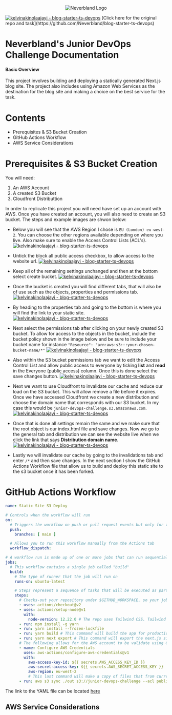 <p align="center">
  <img src="https://i.ibb.co/W0N0vr0/white-nextjs-1.png" alt="Neverbland Logo"/>
</p>
<a href="#" title="Go to GitHub repo"><img src="https://img.shields.io/static/v1?label=kelvinakinolaajayi&message=blog-starter-ts-devops&color=red&logo=github" alt="kelvinakinolaajayi - blog-starter-ts-devops"></a>
[Click here for the original repo and task](https://github.com/Neverbland/blog-starter-ts-devops)

 # Neverbland's Junior DevOps Challenge Documentation

#### Basic Overview
This project involves building and deploying a statically generated Next.js blog site. The project also includes using Amazon Web Services as the destination for the blog site and making a choice on the best service for the task.

# Contents
- Prerequisites & S3 Bucket Creation
- GitHub Actions Workflow
- AWS Service Considerations

# Prerequisites & S3 Bucket Creation
You will need: 
1. An AWS Account
2. A created S3 Bucket
3. Cloudfront Distributtion

In order to replicate this project you will need have set up an account with AWS. Once you have created an account, you will also need to create an S3 bucket. The steps and example images are shwon below:

- Below you will see that the AWS Region I chose is `EU (London) eu-west-2`. You can choose the other regions available depending on where you live. Also make sure to enable the Access Control Lists (ACL's).
<a href="#" title="Go to GitHub repo"><img src="https://gcdn.pbrd.co/images/VYb7DXhTTyP3.png?o=1" alt="kelvinakinolaajayi - blog-starter-ts-devops"></a>

- Untick the block all public access checkbox, to allow access to the website url.
<a href="#" title="Go to GitHub repo"><img src="https://gcdn.pbrd.co/images/dUC9oOFkFzLC.png?o=1" alt="kelvinakinolaajayi - blog-starter-ts-devops"></a>

- Keep all of the remaining settings unchanged and then at the bottom select create bucket.
<a href="#" title="Go to GitHub repo"><img src="https://gcdn.pbrd.co/images/BnqmC5ofAcUl.png?o=1" alt="kelvinakinolaajayi - blog-starter-ts-devops"></a>

- Once the bucket is created you will find different tabs, that will also be of use such as the objects, properties and permissions tab.
<a href="#" title="Go to GitHub repo"><img src="https://gcdn.pbrd.co/images/FsuysTiTrs1J.png?o=1" alt="kelvinakinolaajayi - blog-starter-ts-devops"></a>

- By heading to the properties tab and going to the bottom is where you will find the link to your static site.
<a href="#" title="Go to GitHub repo"><img src="https://gcdn.pbrd.co/images/5EDIjsMpb3PB.png?o=1" alt="kelvinakinolaajayi - blog-starter-ts-devops"></a>

- Next select the permissions tab after clicking on your newly created S3 bucket. To allow for access to the objects in the bucket, include the bucket policy shown in the image below and be sure to include your bucket name for instance `"Resource": "arn:aws:s3:::your-chosen-bucket-name/*"`
<a href="#" title="Go to GitHub repo"><img src="https://gcdn.pbrd.co/images/du7rfRUlXTXK.png?o=1" alt="kelvinakinolaajayi - blog-starter-ts-devops"></a>

- Also within the S3 bucket permissions tab we want to edit the Access Control List and allow public access to everyone by ticking <strong>list</strong> and <strong>read</strong> in the Everyone (public access) column. Once this is done select the save changes button.
<a href="#" title="Go to GitHub repo"><img src="https://gcdn.pbrd.co/images/sRrtmQkccWGT.png?o=1" alt="kelvinakinolaajayi - blog-starter-ts-devops"></a>

- Next we want to use Cloudfront to invalidate our cache and reduce our load on the S3 bucket. This will allow remove a file before it expires. Once we have accessed Cloudfront we create a new distribution and choose the domain name that corresponds with our S3 bucket. In my case this would be `junior-devops-challenge.s3.amazonaws.com`.
<a href="#" title="Go to GitHub repo"><img src="https://gcdn.pbrd.co/images/uG2XWHPamwps.png?o=1" alt="kelvinakinolaajayi - blog-starter-ts-devops"></a>

- Once that is done all settings remain the same and we make sure that the root object is our index.html file and save changes. Now we go to the general tab and distribution we can see the website live when we click the link that says <strong>Distribution domain name</strong>.
<a href="#" title="Go to GitHub repo"><img src="https://gcdn.pbrd.co/images/tjDriBcaKuoZ.png?o=1" alt="kelvinakinolaajayi - blog-starter-ts-devops"></a>

- Lastly we will invalidate our cache by going to the invalidations tab and enter `/*` and then save changes. In the next section I show the GitHub Actions Workflow file that allow us to build and deploy this static site to the s3 bucket once it has been forked.

# GitHub Actions Workflow
```yaml
name: Static Site S3 Deploy

# Controls when the workflow will run
on:
  # Triggers the workflow on push or pull request events but only for the main branch
  push:
    branches: [ main ]

  # Allows you to run this workflow manually from the Actions tab
  workflow_dispatch:

# A workflow run is made up of one or more jobs that can run sequentially or in parallel
jobs:
  # This workflow contains a single job called "build"
  build:
    # The type of runner that the job will run on
    runs-on: ubuntu-latest

    # Steps represent a sequence of tasks that will be executed as part of the job
    steps:
      # Checks-out your repository under $GITHUB_WORKSPACE, so your job can access it
      - uses: actions/checkout@v2
      - uses: actions/setup-node@v1
        with:
          node-version: 12.22.0 # The repo uses Tailwind CSS. Tailwind only supports Node.js 12.13.0 or higher
      - run: npm install -g yarn
      - run: yarn install --frozen-lockfile
      - run: yarn build # This command will build the app for production
      - run: yarn next export # This command will export the next.js site
      # The following allows for the AWS account to be validate using GitHub Secrets
      - name: Configure AWS Credentials
        uses: aws-actions/configure-aws-credentials@v1
        with:
          aws-access-key-id: ${{ secrets.AWS_ACCESS_KEY_ID }}
          aws-secret-access-key: ${{ secrets.AWS_SECRET_ACCESS_KEY }}
          aws-region: eu-west-2
          # This last command will make a copy of files that from current directory to s3.
      - run: aws s3 sync ./out s3://junior-devops-challenge --acl public-read
```
The link to the YAML file can be located [here](https://github.com/kelvinakinolaajayi/blog-starter-ts-devops/blob/main/.github/workflows/deploy.yml)

## AWS Service Considerations
